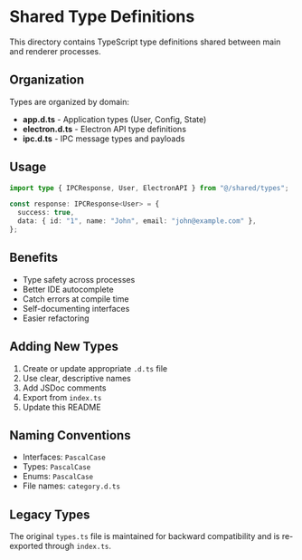 # Shared Type Definitions

This directory contains TypeScript type definitions shared between main and renderer processes.

## Organization

Types are organized by domain:

- **app.d.ts** - Application types (User, Config, State)
- **electron.d.ts** - Electron API type definitions
- **ipc.d.ts** - IPC message types and payloads

## Usage

```typescript
import type { IPCResponse, User, ElectronAPI } from "@/shared/types";

const response: IPCResponse<User> = {
  success: true,
  data: { id: "1", name: "John", email: "john@example.com" },
};
```

## Benefits

- Type safety across processes
- Better IDE autocomplete
- Catch errors at compile time
- Self-documenting interfaces
- Easier refactoring

## Adding New Types

1. Create or update appropriate `.d.ts` file
2. Use clear, descriptive names
3. Add JSDoc comments
4. Export from `index.ts`
5. Update this README

## Naming Conventions

- Interfaces: `PascalCase`
- Types: `PascalCase`
- Enums: `PascalCase`
- File names: `category.d.ts`

## Legacy Types

The original `types.ts` file is maintained for backward compatibility and is re-exported through `index.ts`.
